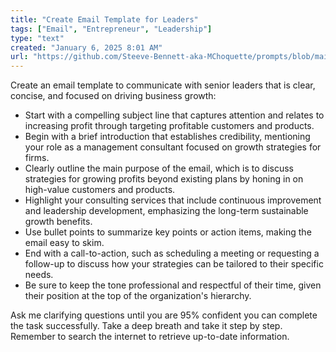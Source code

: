 ```yaml
---
title: "Create Email Template for Leaders"
tags: ["Email", "Entrepreneur", "Leadership"]
type: "text"
created: "January 6, 2025 8:01 AM"
url: "https://github.com/Steeve-Bennett-aka-MChoquette/prompts/blob/main/create_email_template_for_leaders.md"
---
```


Create an email template to communicate with senior leaders that is clear, concise, and focused on driving business growth:

- Start with a compelling subject line that captures attention and relates to increasing profit through targeting profitable customers and products.
- Begin with a brief introduction that establishes credibility, mentioning your role as a management consultant focused on growth strategies for firms.
- Clearly outline the main purpose of the email, which is to discuss strategies for growing profits beyond existing plans by honing in on high-value customers and products.
- Highlight your consulting services that include continuous improvement and leadership development, emphasizing the long-term sustainable growth benefits.
- Use bullet points to summarize key points or action items, making the email easy to skim.
- End with a call-to-action, such as scheduling a meeting or requesting a follow-up to discuss how your strategies can be tailored to their specific needs.
- Be sure to keep the tone professional and respectful of their time, given their position at the top of the organization's hierarchy.

Ask me clarifying questions until you are 95% confident you can complete the task successfully. Take a deep breath and take it step by step. Remember to search the internet to retrieve up-to-date information.